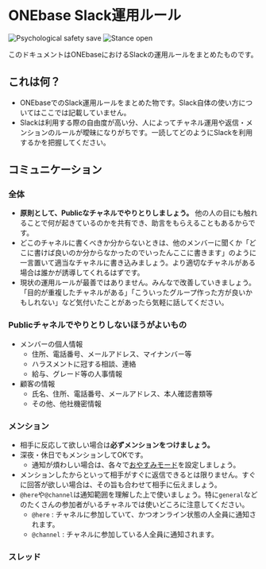 # ONEbase Slack運用ルール
![Psychological safety save](https://img.shields.io/badge/Psychological_safety-Safe-76c893.svg?style=for-the-badge)
![Stance open](https://img.shields.io/badge/stance-open-76c893.svg?style=for-the-badge)

このドキュメントはONEbaseにおけるSlackの運用ルールをまとめたものです。

## これは何？

- ONEbaseでのSlack運用ルールをまとめた物です。Slack自体の使い方についてはここでは記載していません。
- Slackは利用する際の自由度が高い分、人によってチャネル運用や返信・メンションのルールが曖昧になりがちです。一読してどのようにSlackを利用するかを把握してください。
  
## コミュニケーション

### 全体

- **原則として、Publicなチャネルでやりとりしましょう。**
他の人の目にも触れることで何が起きているのかを共有でき、助言をもらえることもあるからです。
- どこのチャネルに書くべきか分からないときは、他のメンバーに聞くか「どこに書けば良いのか分からなかったのでいったんここに書きます」のように一言置いて適当なチャネルに書き込みましょう。より適切なチャネルがある場合は誰かが誘導してくれるはずです。
- 現状の運用ルールが最善ではありません。みんなで改善していきましょう。「目的が重複したチャネルがある」「こういったグループ作った方が良いかもしれない」など気付いたことがあったら気軽に話してください。

### Publicチャネルでやりとりしないほうがよいもの

- メンバーの個人情報
  - 住所、電話番号、メールアドレス、マイナンバー等
  - ハラスメントに冠する相談、連絡
  - 給与、グレード等の人事情報
- 顧客の情報
  - 氏名、住所、電話番号、メールアドレス、本人確認書類等
  - その他、他社機密情報

### メンション

- 相手に反応して欲しい場合は**必ずメンションをつけましょう。**
- 深夜・休日でもメンションしてOKです。
  - 通知が煩わしい場合は、各々で[おやすみモード](https://slack.com/intl/ja-jp/help/articles/214908388-%E3%81%8A%E3%82%84%E3%81%99%E3%81%BF%E3%83%A2%E3%83%BC%E3%83%89%E3%81%AB%E3%82%88%E3%82%8B%E9%80%9A%E7%9F%A5%E3%81%AE%E4%B8%80%E6%99%82%E5%81%9C%E6%AD%A2)を設定しましょう。
- メンションしたからといって相手がすぐに返信できるとは限りません。すぐに回答が欲しい場合は、その旨も合わせて相手に伝えましょう。
- `@here`や`@channel`は通知範囲を理解した上で使いましょう。特に`general`などのたくさんの参加者がいるチャネルでは使いどころに注意してください。
  - `@here` : チャネルに参加していて、かつオンライン状態の人全員に通知されます。
  - `@channel` : チャネルに参加している人全員に通知されます。

### スレッド

